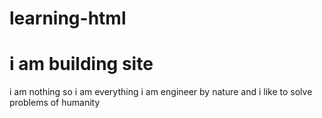 # learning-html
<!doctype html>
<html>
  <head>
    <meta charset"utf-8">
    <title>i am Rajnikant</title>
    </head>
  <body>
    <h1>i am  building site </h1>
    <p> i am nothing so i am everything i am engineer by nature and i like to solve problems of humanity  </p>
    </body>
  </html>

